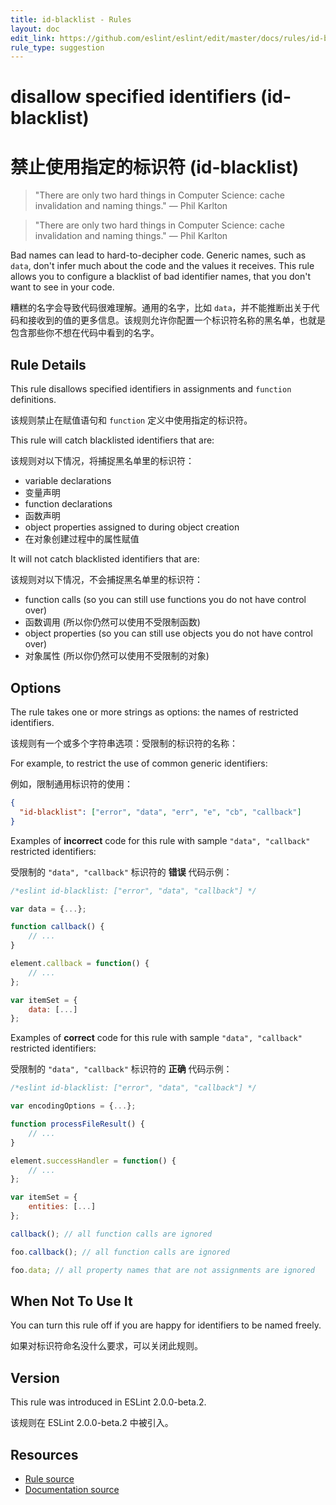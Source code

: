 ```yaml
---
title: id-blacklist - Rules
layout: doc
edit_link: https://github.com/eslint/eslint/edit/master/docs/rules/id-blacklist.md
rule_type: suggestion
---
```


<!-- Note: No pull requests accepted for this file. See README.md in the root directory for details. -->

# disallow specified identifiers (id-blacklist)

# 禁止使用指定的标识符 (id-blacklist)

> "There are only two hard things in Computer Science: cache invalidation and naming things." — Phil Karlton

> "There are only two hard things in Computer Science: cache invalidation and naming things." — Phil Karlton

Bad names can lead to hard-to-decipher code. Generic names, such as `data`, don't infer much about the code and the values it receives. This rule allows you to configure a blacklist of bad identifier names, that you don't want to see in your code.

糟糕的名字会导致代码很难理解。通用的名字，比如 `data`，并不能推断出关于代码和接收到的值的更多信息。该规则允许你配置一个标识符名称的黑名单，也就是包含那些你不想在代码中看到的名字。

## Rule Details

This rule disallows specified identifiers in assignments and `function` definitions.

该规则禁止在赋值语句和 `function` 定义中使用指定的标识符。

This rule will catch blacklisted identifiers that are:

该规则对以下情况，将捕捉黑名单里的标识符：

- variable declarations
- 变量声明
- function declarations
- 函数声明
- object properties assigned to during object creation
- 在对象创建过程中的属性赋值

It will not catch blacklisted identifiers that are:

该规则对以下情况，不会捕捉黑名单里的标识符：

- function calls (so you can still use functions you do not have control over)
- 函数调用 (所以你仍然可以使用不受限制函数)
- object properties (so you can still use objects you do not have control over)
- 对象属性 (所以你仍然可以使用不受限制的对象)

## Options

The rule takes one or more strings as options: the names of restricted identifiers.

该规则有一个或多个字符串选项：受限制的标识符的名称：

For example, to restrict the use of common generic identifiers:

例如，限制通用标识符的使用：

```json
{
  "id-blacklist": ["error", "data", "err", "e", "cb", "callback"]
}
```

Examples of **incorrect** code for this rule with sample `"data", "callback"` restricted identifiers:

受限制的 `"data", "callback"` 标识符的 **错误** 代码示例：

```js
/*eslint id-blacklist: ["error", "data", "callback"] */

var data = {...};

function callback() {
    // ...
}

element.callback = function() {
    // ...
};

var itemSet = {
    data: [...]
};
```

Examples of **correct** code for this rule with sample `"data", "callback"` restricted identifiers:

受限制的 `"data", "callback"` 标识符的 **正确** 代码示例：

```js
/*eslint id-blacklist: ["error", "data", "callback"] */

var encodingOptions = {...};

function processFileResult() {
    // ...
}

element.successHandler = function() {
    // ...
};

var itemSet = {
    entities: [...]
};

callback(); // all function calls are ignored

foo.callback(); // all function calls are ignored

foo.data; // all property names that are not assignments are ignored
```

## When Not To Use It

You can turn this rule off if you are happy for identifiers to be named freely.

如果对标识符命名没什么要求，可以关闭此规则。

## Version

This rule was introduced in ESLint 2.0.0-beta.2.

该规则在 ESLint 2.0.0-beta.2 中被引入。

## Resources

- [Rule source](https://github.com/eslint/eslint/tree/master/lib/rules/id-blacklist.js)
- [Documentation source](https://github.com/eslint/eslint/tree/master/docs/rules/id-blacklist.md)
